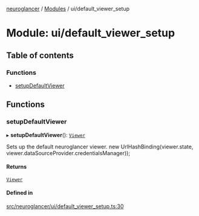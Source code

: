[neuroglancer](../README.md) / [Modules](../modules.md) / ui/default\_viewer\_setup

# Module: ui/default\_viewer\_setup

## Table of contents

### Functions

- [setupDefaultViewer](ui_default_viewer_setup.md#setupdefaultviewer)

## Functions

### setupDefaultViewer

▸ **setupDefaultViewer**(): [`Viewer`](../classes/datasource_state_share._internal_.Viewer.md)

Sets up the default neuroglancer viewer.
new UrlHashBinding(viewer.state, viewer.dataSourceProvider.credentialsManager));

#### Returns

[`Viewer`](../classes/datasource_state_share._internal_.Viewer.md)

#### Defined in

[src/neuroglancer/ui/default_viewer_setup.ts:30](https://github.com/ActiveBrainAtlas2/neuroglancer/blob/1beb5d34/src/neuroglancer/ui/default_viewer_setup.ts#L30)
